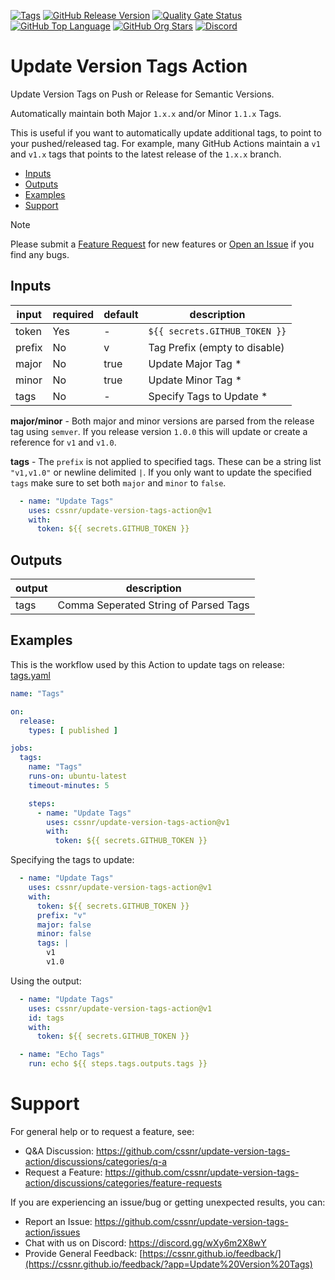 [![Tags](https://img.shields.io/github/actions/workflow/status/cssnr/update-version-tags-action/tags.yaml?logo=github&logoColor=white&label=tags)](https://github.com/cssnr/update-version-tags-action/actions/workflows/tags.yaml)
[![GitHub Release Version](https://img.shields.io/github/v/release/cssnr/update-version-tags-action?logo=github)](https://github.com/cssnr/update-version-tags-action/releases/latest)
[![Quality Gate Status](https://sonarcloud.io/api/project_badges/measure?project=cssnr_update-version-tags-action&metric=alert_status)](https://sonarcloud.io/summary/new_code?id=cssnr_update-version-tags-action)
[![GitHub Top Language](https://img.shields.io/github/languages/top/cssnr/update-version-tags-action?logo=htmx&logoColor=white)](https://github.com/cssnr/update-version-tags-action)
[![GitHub Org Stars](https://img.shields.io/github/stars/cssnr?style=flat&logo=github&logoColor=white)](https://cssnr.github.io/)
[![Discord](https://img.shields.io/discord/899171661457293343?logo=discord&logoColor=white&label=discord&color=7289da)](https://discord.gg/wXy6m2X8wY)

# Update Version Tags Action

Update Version Tags on Push or Release for Semantic Versions.

Automatically maintain both Major `1.x.x` and/or Minor `1.1.x` Tags.

This is useful if you want to automatically update additional tags, to point to your pushed/released tag.
For example, many GitHub Actions maintain a `v1` and `v1.x` tags that points to the latest release of the `1.x.x`
branch.

* [Inputs](#Inputs)
* [Outputs](#Outputs)
* [Examples](#Examples)
* [Support](#Support)

> [!NOTE]   
> Please submit
> a [Feature Request](https://github.com/cssnr/update-version-tags-action/discussions/categories/feature-requests)
> for new features or [Open an Issue](https://github.com/cssnr/update-version-tags-action/issues) if you find any bugs.

## Inputs

| input  | required | default | description                   |
|--------|----------|---------|-------------------------------|
| token  | Yes      | -       | `${{ secrets.GITHUB_TOKEN }}` |
| prefix | No       | v       | Tag Prefix (empty to disable) |
| major  | No       | true    | Update Major Tag *            |
| minor  | No       | true    | Update Minor Tag *            |
| tags   | No       | -       | Specify Tags to Update *      |

**major/minor** - Both major and minor versions are parsed from the release tag using `semver`. If you release
version `1.0.0` this will update or create a reference for `v1` and `v1.0`.

**tags** - The `prefix` is not applied to specified tags. These can be a string list `"v1,v1.0"` or newline
delimited `|`. If you only want to update the specified `tags` make sure to set both `major` and `minor` to `false`.

```yaml
  - name: "Update Tags"
    uses: cssnr/update-version-tags-action@v1
    with:
      token: ${{ secrets.GITHUB_TOKEN }}
```

## Outputs

| output | description                           |
|--------|---------------------------------------|
| tags   | Comma Seperated String of Parsed Tags |

## Examples

This is the workflow used by this Action to update tags on release: [tags.yaml](.github%2Fworkflows%2Ftags.yaml)

```yaml
name: "Tags"

on:
  release:
    types: [ published ]

jobs:
  tags:
    name: "Tags"
    runs-on: ubuntu-latest
    timeout-minutes: 5

    steps:
      - name: "Update Tags"
        uses: cssnr/update-version-tags-action@v1
        with:
          token: ${{ secrets.GITHUB_TOKEN }}
```

Specifying the tags to update:

```yaml
  - name: "Update Tags"
    uses: cssnr/update-version-tags-action@v1
    with:
      token: ${{ secrets.GITHUB_TOKEN }}
      prefix: "v"
      major: false
      minor: false
      tags: |
        v1
        v1.0
```

Using the output:

```yaml
  - name: "Update Tags"
    uses: cssnr/update-version-tags-action@v1
    id: tags
    with:
      token: ${{ secrets.GITHUB_TOKEN }}

  - name: "Echo Tags"
    run: echo ${{ steps.tags.outputs.tags }}
```

# Support

For general help or to request a feature, see:

- Q&A Discussion: https://github.com/cssnr/update-version-tags-action/discussions/categories/q-a
- Request a Feature: https://github.com/cssnr/update-version-tags-action/discussions/categories/feature-requests

If you are experiencing an issue/bug or getting unexpected results, you can:

- Report an Issue: https://github.com/cssnr/update-version-tags-action/issues
- Chat with us on Discord: https://discord.gg/wXy6m2X8wY
- Provide General
  Feedback: [https://cssnr.github.io/feedback/](https://cssnr.github.io/feedback/?app=Update%20Version%20Tags)

